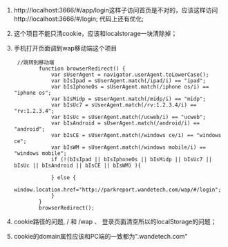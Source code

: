 1. http://localhost:3666/#/app/login这样子访问首页是不对的，应该这样访问 http://localhost:3666/#/login; 代码上还有优化;

2. 这个项目不能只清cookie，应该和localstorage一块清除掉；

3. 手机打开页面调到wap移动端这个项目

   ```
    //跳转到移动端
           function browserRedirect() {
               var sUserAgent = navigator.userAgent.toLowerCase();
               var bIsIpad = sUserAgent.match(/ipad/i) == "ipad";
               var bIsIphoneOs = sUserAgent.match(/iphone os/i) == "iphone os";
               var bIsMidp = sUserAgent.match(/midp/i) == "midp";
               var bIsUc7 = sUserAgent.match(/rv:1.2.3.4/i) == "rv:1.2.3.4";
               var bIsUc = sUserAgent.match(/ucweb/i) == "ucweb";
               var bIsAndroid = sUserAgent.match(/android/i) == "android";
               var bIsCE = sUserAgent.match(/windows ce/i) == "windows ce";
               var bIsWM = sUserAgent.match(/windows mobile/i) == "windows mobile";
               if (!(bIsIpad || bIsIphoneOs || bIsMidp || bIsUc7 || bIsUc || bIsAndroid || bIsCE || bIsWM) ){
   
               } else {
                   window.location.href="http://parkreport.wandetech.com/wap/#/login";
               }
           }
           browserRedirect();
   ```


4. cookie路径的问题, / 和 /wap 、 登录页面清空所以的localStorage的问题；
5. cookie的domain属性应该和PC端的一致都为".wandetech.com"


